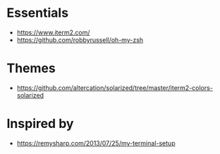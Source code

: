 Essentials
==================
- https://www.iterm2.com/
- https://github.com/robbyrussell/oh-my-zsh


Themes
==================
- https://github.com/altercation/solarized/tree/master/iterm2-colors-solarized

Inspired by
==================
- https://remysharp.com/2013/07/25/my-terminal-setup